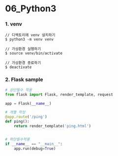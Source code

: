 # 06_Python3



### 1. venv

```shell
// 디렉토리에 venv 설치하기 
$ python3 -m venv venv

// 가상환경 실행하기
$ source venv/bin/activate

// 가상환경 종료하기
$ deactivate
```



### 2. Flask sample

```python
# 상단필수 적용 
from flask import Flask, render_template, request

app = Flask(__name__)

# 개별 작성
@app.route('/ping')
def ping():
    return render_template('ping.html')


# 하단필수적용
if __name__ == "__main__":
    app.run(debug=True)
```

